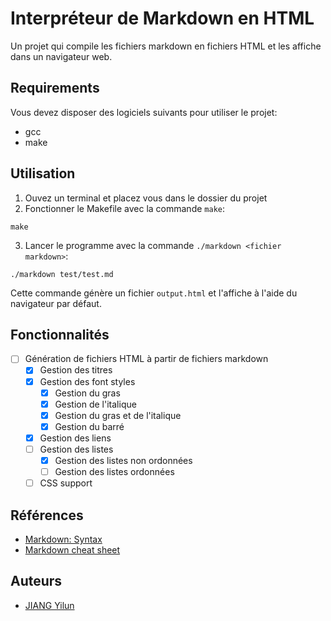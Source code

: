 # Interpréteur de Markdown en HTML
Un projet qui compile les fichiers markdown en fichiers HTML et les affiche dans un navigateur web.

## Requirements
Vous devez disposer des logiciels suivants pour utiliser le projet:
- gcc
- make

## Utilisation
1. Ouvez un terminal et placez vous dans le dossier du projet
2. Fonctionner le Makefile avec la commande ` make `:
```
make
```
3. Lancer le programme avec la commande ` ./markdown <fichier markdown> `:
```
./markdown test/test.md
```
Cette commande génère un fichier ` output.html ` et l'affiche à l'aide du navigateur par défaut.

## Fonctionnalités
- [ ] Génération de fichiers HTML à partir de fichiers markdown
  - [x] Gestion des titres
  - [x] Gestion des font styles
    - [x] Gestion du gras
    - [x] Gestion de l'italique
    - [x] Gestion du gras et de l'italique
    - [x] Gestion du barré
  - [x] Gestion des liens
  - [ ] Gestion des listes
    - [x] Gestion des listes non ordonnées
    - [ ] Gestion des listes ordonnées
  - [ ] CSS support

## Références
- [Markdown: Syntax](https://daringfireball.net/projects/markdown/syntax)
- [Markdown cheat sheet](https://www.markdownguide.org/cheat-sheet/)

## Auteurs
- [JIANG Yilun](https://thearchyhelios.com)